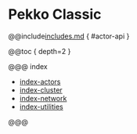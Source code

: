 # Pekko Classic

@@include[includes.md](includes.md) { #actor-api }

@@toc { depth=2 }

@@@ index

* [index-actors](index-actors.md)
* [index-cluster](index-cluster.md)
* [index-network](index-network.md)
* [index-utilities](index-utilities-classic.md)

@@@
